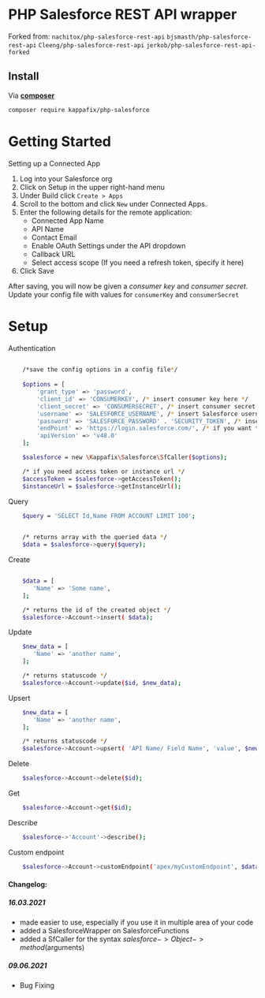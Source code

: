 # PHP Salesforce REST API wrapper

Forked from:
```nachitox/php-salesforce-rest-api``` ```bjsmasth/php-salesforce-rest-api``` ```Cleeng/php-salesforce-rest-api``` ```jerkob/php-salesforce-rest-api-forked```


## Install

Via **[composer](https://getcomposer.org/)**

``` bash
composer require kappafix/php-salesforce
```

# Getting Started

Setting up a Connected App

1. Log into your Salesforce org
2. Click on Setup in the upper right-hand menu
3. Under Build click ```Create > Apps ```
4. Scroll to the bottom and click ```New``` under Connected Apps.
5. Enter the following details for the remote application:
    - Connected App Name
    - API Name
    - Contact Email
    - Enable OAuth Settings under the API dropdown
    - Callback URL
    - Select access scope (If you need a refresh token, specify it here)
6. Click Save

After saving, you will now be given a _consumer key_ and _consumer secret_. Update your config file with values for ```consumerKey``` and ```consumerSecret```

# Setup

Authentication

```bash
	
	/*save the config options in a config file*/
	
    $options = [
        'grant_type' => 'password',
        'client_id' => 'CONSUMERKEY', /* insert consumer key here */
        'client_secret' => 'CONSUMERSECRET', /* insert consumer secret here */
        'username' => 'SALESFORCE_USERNAME', /* insert Salesforce username here */
        'password' => 'SALESFORCE_PASSWORD' . 'SECURITY_TOKEN', /* insert Salesforce user password and security token here */
		'endPoint' => 'https://login.salesforce.com/', /* if you want to login to a Sandbox change the url to https://test.salesforce.com/ */
		'apiVersion' => 'v48.0'
    ];

	$salesforce = new \Kappafix\Salesforce\SfCaller($options);

    /* if you need access token or instance url */
    $accessToken = $salesforce->getAccessToken();
    $instanceUrl = $salesforce->getInstanceUrl();
```

Query

```bash
    $query = 'SELECT Id,Name FROM ACCOUNT LIMIT 100';

    
    /* returns array with the queried data */
    $data = $salesforce->query($query);

```

Create

```bash

    $data = [
       'Name' => 'Some name',
    ];

    /* returns the id of the created object */
    $salesforce->Account->insert( $data);
```

Update

```bash
    $new_data = [
       'Name' => 'another name',
    ];

    /* returns statuscode */
    $salesforce->Account->update($id, $new_data);
```

Upsert

```bash
    $new_data = [
       'Name' => 'another name',
    ];

    /* returns statuscode */
    $salesforce->Account->upsert( 'API Name/ Field Name', 'value', $new_data);
```

Delete

```bash
    $salesforce->Account->delete($id);
```

Get

```bash
    $salesforce->Account->get($id);
```

Describe

```bash
    $salesforce->'Account'->describe();
```

Custom endpoint

```bash
    $salesforce->Account->customEndpoint('apex/myCustomEndpoint', $data, 200);
```

#### Changelog: ####


##### 16.03.2021 #####
 - made easier to use, especially if you use it in multiple area of your code
 - added a SalesforceWrapper on SalesforceFunctions
 - added a SfCaller for the syntax $salesforce->Object->method($arguments)
##### 09.06.2021 #####
- Bug Fixing
